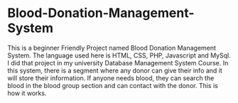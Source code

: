 # Blood-Donation-Management-System

This is a beginner Friendly Project named Blood Donation Management System. The language used here is HTML, CSS, PHP, Javascript and MySql. I did that project in my university Database Management System Course. In this system, there is a segment where any donor can give their info and it will store their information. If anyone needs blood, they can search the blood in the blood group section and can contact with the donor. This is how it works. 
